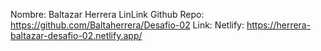 Nombre: Baltazar Herrera
LinLink Github Repo: https://github.com/Baltaherrera/Desafio-02
Link: Netlify: https://herrera-baltazar-desafio-02.netlify.app/
